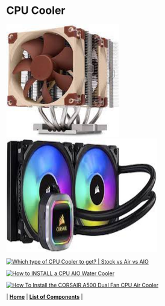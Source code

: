 # CPU Cooler



<img src="https://github.com/Chogue7809/Computer-Architecture/blob/main/images/cpufan.jpg" width="300" height="300">
<img src="https://github.com/Chogue7809/Computer-Architecture/blob/main/images/aiocooler.jpg" width="400" height="300">




[![Which type of CPU Cooler to get? | Stock vs Air vs AIO](https://res.cloudinary.com/marcomontalbano/image/upload/v1639123295/video_to_markdown/images/youtube--IIGk_fEOnYI-c05b58ac6eb4c4700831b2b3070cd403.jpg)](https://www.youtube.com/watch?v=IIGk_fEOnYI "Which type of CPU Cooler to get? | Stock vs Air vs AIO")

[![How to INSTALL a CPU AIO Water Cooler](https://res.cloudinary.com/marcomontalbano/image/upload/v1639123354/video_to_markdown/images/youtube--R2fVNjuRaVE-c05b58ac6eb4c4700831b2b3070cd403.jpg)](https://www.youtube.com/watch?v=R2fVNjuRaVE "How to INSTALL a CPU AIO Water Cooler")

[![How To Install the CORSAIR A500 Dual Fan CPU Air Cooler ](https://res.cloudinary.com/marcomontalbano/image/upload/v1639123808/video_to_markdown/images/youtube--InkdYhJWLR8-c05b58ac6eb4c4700831b2b3070cd403.jpg)](https://www.youtube.com/watch?v=InkdYhJWLR8 "How To Install the CORSAIR A500 Dual Fan CPU Air Cooler ")



| [**Home**](README.md) | [**List of Components**](listofcomponents.md) |
